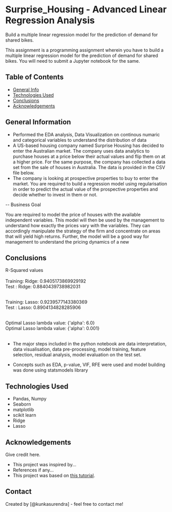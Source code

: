 # Surprise_Housing - Advanced Linear Regression Analysis
Build a multiple linear regression model for the prediction of demand for shared bikes.

This assignment is a programming assignment wherein you have to build a multiple linear regression model for the prediction of demand for shared bikes. You will need to submit a Jupyter notebook for the same. 


## Table of Contents
* [General Info](#general-information)
* [Technologies Used](#technologies-used)
* [Conclusions](#conclusions)
* [Acknowledgements](#acknowledgements)

<!-- You can include any other section that is pertinent to your problem -->

## General Information
- Performed the EDA analysis, Data Visualization on continous numaric and categorical variables to understand the distribution of data
- A US-based housing company named Surprise Housing has decided to enter the Australian market. The company uses data analytics to purchase houses at a price below their actual values and flip them on at a higher price. For the same purpose, the company has collected a data set from the sale of houses in Australia. The data is provided in the CSV file below.
- The company is looking at prospective properties to buy to enter the market. You are required to build a regression model using regularisation in order to predict the actual value of the prospective properties and decide whether to invest in them or not.

-- Business Goal 

You are required to model the price of houses with the available independent variables. This model will then be used by the management to understand how exactly the prices vary with the variables. They can accordingly manipulate the strategy of the firm and concentrate on areas that will yield high returns. Further, the model will be a good way for management to understand the pricing dynamics of a new

<!-- You don't have to answer all the questions - just the ones relevant to your project. -->

## Conclusions

R-Squared values<br><br>
  Training: Ridge: 0.9405173869929192 <br>
  Test : Ridge: 0.8840439738982031<br><br>

  Training: Lasso: 0.9239577143380369<br>
  Test : Lasso: 0.8904134828285906<br><br>

  Optimal Lasso lambda value: {'alpha': 6.0}<br>
  Optimal Lasso lambda value: {'alpha': 0.001}<br><br>
  
- The major steps included in the python notebook are data interpretation, data visualisation, data pre-processing, model training, feature selection, residual analysis, model evaluation on the test set.

- Concepts such as EDA, p-value, VIF, RFE were used and model building was done using statsmodels library

<!-- You don't have to answer all the questions - just the ones relevant to your project. -->


## Technologies Used
- Pandas, Numpy
- Seaborn
- matplotlib
- scikit learn
- Ridge
- Lasso

<!-- As the libraries versions keep on changing, it is recommended to mention the version of library used in this project -->

## Acknowledgements
Give credit here.
- This project was inspired by...
- References if any...
- This project was based on [this tutorial](https://www.example.com).


## Contact
Created by [@kunkasurendra] - feel free to contact me!


<!-- Optional -->
<!-- ## License -->
<!-- This project is open source and available under the [... License](). -->

<!-- You don't have to include all sections - just the one's relevant to your project -->
